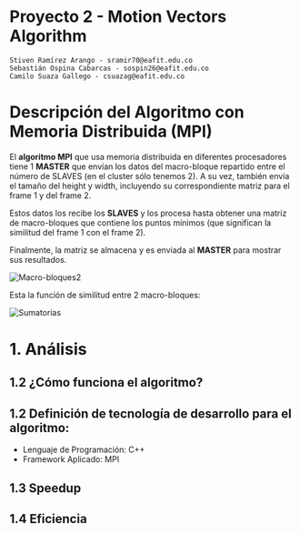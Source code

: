 # Proyecto 2 - Motion Vectors Algorithm

    Stiven Ramírez Arango - sramir70@eafit.edu.co
    Sebastián Ospina Cabarcas - sospin26@eafit.edu.co
    Camilo Suaza Gallego - csuazag@eafit.edu.co

# Descripción del Algoritmo con Memoria Distribuida (MPI)

El **algoritmo MPI** que usa memoria distribuida en diferentes procesadores tiene 1 **MASTER** que envían los datos del macro-bloque repartido entre el número de SLAVES (en el cluster sólo tenemos 2). A su vez, también envía el tamaño del height y width, incluyendo su correspondiente matriz para el frame 1 y del frame 2.

Estos datos los recibe los **SLAVES** y los procesa hasta obtener una matriz de macro-bloques que contiene los
puntos mínimos (que significan la similitud del frame 1 con el frame 2). 

Finalmente, la matriz se almacena y es enviada al **MASTER** para mostrar sus resultados.

![Macro-bloques2](macro-bloques2.png?raw=true?style=centerme "Macro-bloques2")

Esta la función de similitud entre 2 macro-bloques:

![Sumatorias](sumatorias.png?raw=true?style=centerme "Sumatorias")

# 1. Análisis

## 1.2 ¿Cómo funciona el algoritmo?





## 1.2 Definición de tecnología de desarrollo para el algoritmo:

* Lenguaje de Programación: C++
* Framework Aplicado: MPI


## 1.3 Speedup



## 1.4 Eficiencia